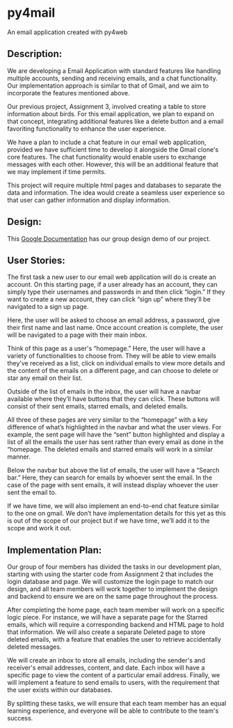 # py4mail
An email application created with py4web

## Description:
We are developing a Email Application with standard features like handling multiple accounts, sending and receiving emails, and a chat functionality. Our implementation approach is similar to that of Gmail, and we aim to incorporate the features mentioned above.

Our previous project, Assignment 3, involved creating a table to store information about birds. For this email application, we plan to expand on that concept, integrating additional features like a delete button and a email favoriting functionality to enhance the user experience. 

We have a plan to include a chat feature in our email web application, provided we have sufficient time to develop it alongside the Gmail clone's core features. The chat functionality would enable users to exchange messages with each other. However, this will be an additional feature that we may implement if time permits.

This project will require multiple html pages and databases to separate the data and information. The idea would create a seamless user experience so that user can gather information and display information. 

## Design:
This [Google Documentation](https://docs.google.com/document/d/1RwccH8KHGmGwVgCk6Ct0DpWRstz1xQFKqzbVGp4U9hM/edit?usp=sharing) has our group design demo of our project. 

## User Stories:
The first task a new user to our email web application will do is create an account. On this starting page, if a user already has an account, they can simply type their usernames and passwords in and then click “login.” If they want to create a new account, they can click “sign up” where they’ll be navigated to a sign up page. 

Here, the user will be asked to choose an email address, a password, give their first name and last name. Once account creation is complete, the user will be navigated to a page with their main inbox. 

Think of this page as a user's “homepage.” Here, the user will have a variety of functionalities to choose from. They will be able to view emails they’ve received as a list, click on individual emails to view more details and the content of the emails on a different page, and can choose to delete or star any email on their list. 

Outside of the list of emails in the inbox, the user will have a navbar available where they’ll have buttons that they can click. These buttons will consist of their sent emails, starred emails, and deleted emails.

All three of these pages are very similar to the “homepage” with a key difference of what’s highlighted in the navbar and what the user views. For example, the sent page will have the “sent” button highlighted and display a list of all the emails the user has sent rather than every email as done in the “homepage. The deleted emails and starred emails will work in a similar manner.

Below the navbar but above the list of emails, the user will have a “Search bar.” Here, they can search for emails by whoever sent the email. In the case of the page with sent emails, it will instead display whoever the user sent the email to.

If we have time, we will also implement an end-to-end chat feature similar to the one on gmail. We don’t have implementation details for this yet as this is out of the scope of our project but if we have time, we’ll add it to the scope and work it out.

## Implementation Plan:

Our group of four members has divided the tasks in our development plan, starting with using the starter code from Assignment 2 that includes the login database and page. We will customize the login page to match our design, and all team members will work together to implement the design and backend to ensure we are on the same page throughout the process.

After completing the home page, each team member will work on a specific logic piece. For instance, we will have a separate page for the Starred emails, which will require a corresponding backend and HTML page to hold that information. We will also create a separate Deleted page to store deleted emails, with a feature that enables the user to retrieve accidentally deleted messages.

We will create an inbox to store all emails, including the sender's and receiver's email addresses, content, and date. Each inbox will have a specific page to view the content of a particular email address. Finally, we will implement a feature to send emails to users, with the requirement that the user exists within our databases.

By splitting these tasks, we will ensure that each team member has an equal learning experience, and everyone will be able to contribute to the team's success.
